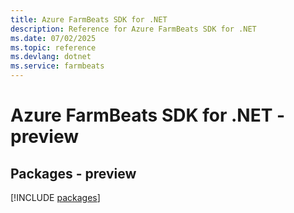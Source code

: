 ```yaml
---
title: Azure FarmBeats SDK for .NET
description: Reference for Azure FarmBeats SDK for .NET
ms.date: 07/02/2025
ms.topic: reference
ms.devlang: dotnet
ms.service: farmbeats
---
```

# Azure FarmBeats SDK for .NET - preview
## Packages - preview
[!INCLUDE [packages](farmbeats-index.md)]